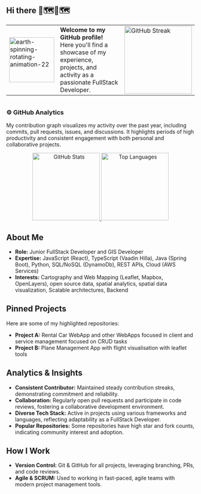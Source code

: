 ## Hi there 👋🗺️👋🗺️
<table height="200em">
  <tr>
    <td style="border: none; vertical-align: middle;">
      <img src="https://github.com/user-attachments/assets/2c679e1e-73a9-4662-88df-d29f50b50dd8" alt="earth-spinning-rotating-animation-22" width="120"/>
    </td>
    <td width="320">
      <div>
        <b>Welcome to my GitHub profile!</b><br>
        Here you'll find a showcase of my experience, projects, and activity as a passionate FullStack Developer.
      </div>
    </td>
    <td>
       <img height="180em" src="https://streak-stats.demolab.com?user=pedroGEOGIScoding&theme=algolia&hide_border=true" alt="GitHub Streak" />
    </td>
  </tr>
</table>

### ⚙️ GitHub Analytics
My contribution graph visualizes my activity over the past year, including commits, pull requests, issues, and discussions. It highlights periods of high productivity and consistent engagement with both personal and collaborative projects.
<p align="center">
  <a href="https://github.com/pedroGEOGIScoding">
    <img height="180em" src="https://github-readme-stats-eight-theta.vercel.app/api?username=pedroGEOGIScoding&show_icons=true&theme=algolia&include_all_commits=true&count_private=true" alt="GitHub Stats"/>
    <img height="180em" src="https://github-readme-stats-eight-theta.vercel.app/api/top-langs/?username=pedroGEOGIScoding&layout=compact&langs_count=8&theme=algolia" alt="Top Languages"/>
  </a>
</p>

## **About Me**
- **Role:** Junior FullStack Developer and GIS Developer
- **Expertise:** JavaScript (React), TypeScript (Vaadin Hilla), Java (Spring Boot), Python, SQL/NoSQL (DynamoDb), REST APIs, Cloud (AWS Services)
- **Interests:** Cartography and Web Mapping (Leaflet, Mapbox, OpenLayers), open source data, spatial analytics, spatial data visualization, Scalable architectures, Backend

## **Pinned Projects**
Here are some of my highlighted repositories:

- **Project A:** Rental Car WebApp and other WebApps focused in client and service management focused on CRUD tasks 
- **Project B:** Plane Management App with flight visualisation with leaflet tools

## **Analytics & Insights**

- **Consistent Contributor:** Maintained steady contribution streaks, demonstrating commitment and reliability.
- **Collaboration:** Regularly open pull requests and participate in code reviews, fostering a collaborative development environment.
- **Diverse Tech Stack:** Active in projects using various frameworks and languages, reflecting adaptability as a FullStack Developer.
- **Popular Repositories:** Some repositories have high star and fork counts, indicating community interest and adoption.

## **How I Work**

- **Version Control:** Git & GitHub for all projects, leveraging branching, PRs, and code reviews.
- **Agile & SCRUM:** Used to working in fast-paced, agile teams with modern project management tools.
